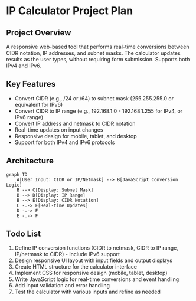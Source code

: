 # IP Calculator Project Plan

## Project Overview
A responsive web-based tool that performs real-time conversions between CIDR notation, IP addresses, and subnet masks. The calculator updates results as the user types, without requiring form submission. Supports both IPv4 and IPv6.

## Key Features
- Convert CIDR (e.g., /24 or /64) to subnet mask (255.255.255.0 or equivalent for IPv6)
- Convert CIDR to IP range (e.g., 192.168.1.0 - 192.168.1.255 for IPv4, or IPv6 range)
- Convert IP address and netmask to CIDR notation
- Real-time updates on input changes
- Responsive design for mobile, tablet, and desktop
- Support for both IPv4 and IPv6 protocols

## Architecture
```mermaid
graph TD
    A[User Input: CIDR or IP/Netmask] --> B[JavaScript Conversion Logic]
    B --> C[Display: Subnet Mask]
    B --> D[Display: IP Range]
    B --> E[Display: CIDR Notation]
    C -.-> F[Real-time Updates]
    D -.-> F
    E -.-> F
```

## Todo List
1. Define IP conversion functions (CIDR to netmask, CIDR to IP range, IP/netmask to CIDR) - Include IPv6 support
2. Design responsive UI layout with input fields and output displays
3. Create HTML structure for the calculator interface
4. Implement CSS for responsive design (mobile, tablet, desktop)
5. Write JavaScript logic for real-time conversions and event handling
6. Add input validation and error handling
7. Test the calculator with various inputs and refine as needed